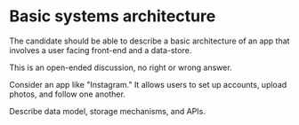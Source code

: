 # Basic systems architecture 

The candidate should be able to describe a basic architecture of an app that involves a user facing front-end and a data-store.

This is an open-ended discussion, no right or wrong answer.

Consider an app like "Instagram." It allows users to set up accounts, upload photos, and follow one another.

Describe data model, storage mechanisms, and APIs.
